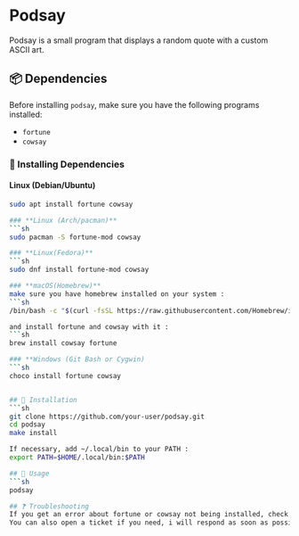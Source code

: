 # Podsay

Podsay is a small program that displays a random quote with a custom ASCII art.

## 📦 Dependencies

Before installing `podsay`, make sure you have the following programs installed:

- `fortune`
- `cowsay`

### 🔧 Installing Dependencies

#### **Linux (Debian/Ubuntu)**
```sh
sudo apt install fortune cowsay

### **Linux (Arch/pacman)**
```sh
sudo pacman -S fortune-mod cowsay

### **Linux(Fedora)**
```sh
sudo dnf install fortune-mod cowsay

### **macOS(Homebrew)**
make sure you have homebrew installed on your system :
```sh
/bin/bash -c "$(curl -fsSL https://raw.githubusercontent.com/Homebrew/install/HEAD/install.sh)"

and install fortune and cowsay with it :
```sh
brew install cowsay fortune

### **Windows (Git Bash or Cygwin)
```sh
choco install fortune cowsay


## 🚀 Installation
```sh
git clone https://github.com/your-user/podsay.git
cd podsay
make install

If necessary, add ~/.local/bin to your PATH :
export PATH=$HOME/.local/bin:$PATH

## 🐄 Usage
```sh
podsay

## ❓ Troubleshooting
If you get an error about fortune or cowsay not being installed, check the installation instructions above.
You can also open a ticket if you need, i will respond as soon as possible.
